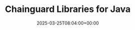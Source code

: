 ---
title: "Chainguard Libraries for Java"
linkTitle: "Java"
description: "Chainguard Libraries for Java provide enhanced security for Maven dependencies with automated patching and comprehensive supply chain protection"
type: "article"
date: 2025-03-25T08:04:00+00:00
lastmod: 2025-03-25T08:04:00+00:00
draft: false
weight: 050
---